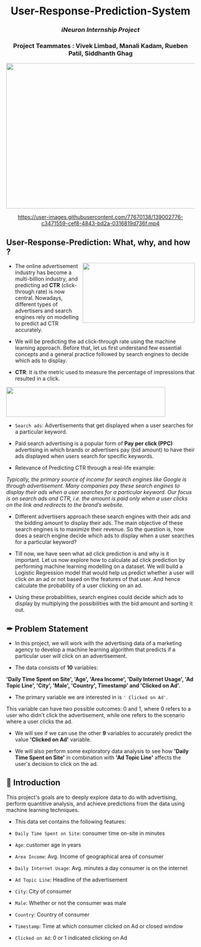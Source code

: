 <div align = "center">
  
# User-Response-Prediction-System
  
<h3> <i> iNeuron Internship Project</i></h3>
  
<h3>Project Teammates : Vivek Limbad, Manali Kadam, Rueben Patil, Siddhanth Ghag </h3>
  
  <img align = "center" src="https://user-images.githubusercontent.com/77670138/139002569-1c223191-e1b5-4dd9-a6f7-2f1b39be411d.gif" style="width:690px;height:388px;"></img>   



https://user-images.githubusercontent.com/77670138/139002776-c3471559-cef8-4843-bd2a-0316819d736f.mp4


</div>




## User-Response-Prediction: What, why, and how ?

<img align = "right" src="https://miro.medium.com/max/960/1*hIPMAi6s0xF23Y8GWcPWWA.gif" style="width:300px;height:160px;"></img>    

- The online advertisement industry has become a multi-billion industry, and predicting ad **CTR** (click-through rate) is now central. Nowadays, different types of advertisers and search engines rely on modelling to predict ad CTR accurately.

- We will be predicting the ad click-through rate using the machine learning approach. Before that, let us first understand few essential concepts and a general practice followed by search engines to decide which ads to display.

- **CTR**: It is the metric used to measure the percentage of impressions that resulted in a click.

<img src = "https://user-images.githubusercontent.com/77670138/138988506-56d6da1a-0fa3-4a4b-9b51-1738c27d9613.jpg" style="width:425px;height:80px;"></img>   

- ```Search ads```: Advertisements that get displayed when a user searches for a particular keyword. 

- Paid search advertising is a popular form of **Pay per click (PPC)** advertising in which brands or advertisers pay (bid amount) to have their ads displayed when users search for specific keywords.

- Relevance of Predicting CTR through a real-life example:

<i>Typically, the primary source of income for search engines like Google is through advertisement. Many companies pay these search engines to display their ads when a user searches for a particular keyword. Our focus is on search ads and CTR, i.e. the amount is paid only when a user clicks on the link and redirects to the brand’s website.</i>

- Different advertisers approach these search engines with their ads and the bidding amount to display their ads. The main objective of these search engines is to maximize their revenue. So the question is, how does a search engine decide which ads to display when a user searches for a particular keyword?

- Till now, we have seen what ad click prediction is and why is it important. Let us now explore how to calculate ad click prediction by performing machine learning modelling on a dataset. We will build a Logistic Regression model that would help us predict whether a user will click on an ad or not based on the features of that user. And hence calculate the probability of a user clicking on an ad.

- Using these probabilities, search engines could decide which ads to display by multiplying the possibilities with the bid amount and sorting it out.

## ✒ Problem Statement

- In this project, we will work with the advertising data of a marketing agency to develop a machine learning algorithm that predicts if a particular user will click on an advertisement.

- The data consists of **10** variables:

**'Daily Time Spent on Site', 'Age', 'Area Income', 'Daily Internet Usage', 'Ad Topic Line', 'City', 'Male', 'Country', Timestamp' and 'Clicked on Ad'.**

- The primary variable we are interested in is ```' Clicked on Ad'```.

This variable can have two possible outcomes: 0 and 1, where 0 refers to a user who didn't click the advertisement, while one refers to the scenario where a user clicks the ad.

- We will see if we can use the other **9** variables to accurately predict the value **'Clicked on Ad'** variable. 

- We will also perform some exploratory data analysis to see how **'Daily Time Spent on Site'** in combination with **'Ad Topic Line'** affects the user's decision to click on the ad.

## 📖 Introduction

This project's goals are to deeply explore data to do with advertising, perform quantitive analysis, and achieve predictions from the data using machine learning techniques.

- This data set contains the following features:

- ```Daily Time Spent on Site```: consumer time on-site in minutes

- ```Age```: customer age in years

- ```Area Income```: Avg. Income of geographical area of consumer

- ```Daily Internet Usage```: Avg. minutes a day consumer is on the internet

- ```Ad Topic Line```: Headline of the advertisement

- ```City```: City of consumer

- ```Male```: Whether or not the consumer was male

- ```Country```: Country of consumer

- ```Timestamp```: Time at which consumer clicked on Ad or closed window

- ```Clicked on Ad```: 0 or 1 indicated clicking on Ad
